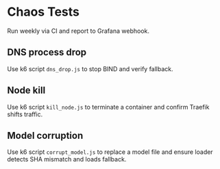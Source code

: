 <!-- /opt/blackroad/tests/chaos/README.md -->
# Chaos Tests
Run weekly via CI and report to Grafana webhook.

## DNS process drop
Use k6 script `dns_drop.js` to stop BIND and verify fallback.

## Node kill
Use k6 script `kill_node.js` to terminate a container and confirm Traefik shifts traffic.

## Model corruption
Use k6 script `corrupt_model.js` to replace a model file and ensure loader detects SHA mismatch and loads fallback.
